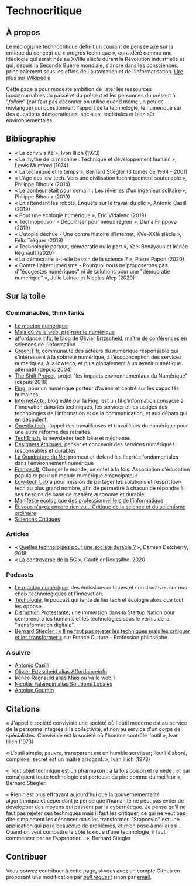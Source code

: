 # Technocritique

## À propos

Le néologisme technocritique définit un courant de pensée axé sur la critique du concept du « progrès technique », considéré comme une idéologie qui serait née au XVIIIe siècle durant la Révolution industrielle et qui, depuis la Seconde Guerre mondiale, s'ancre dans les consciences, principalement sous les effets de l'automation et de l'informatisation. [Lire plus sur Wikipédia](https://fr.wikipedia.org/wiki/Technocritique).

Cette page a pour modeste ambition de lister les ressources incontournables du passé et du présent et les personnes du présent à "_follow_" (car faut pas déconner on utilise quand même un peu de novlangue) qui questionnent l'apport de la technologie, le numérique sur des questions démocratiques, sociales, sociétales et bien sûr environnementales.

## Bibliographie

* « La convivialité », Ivan Illich (1973)
* « Le mythe de la machine : Technique et développement humain », Lewis Mumford (1974)
* « La technique et le temps », Bernard Stiegler (3 tomes de 1994 - 2001)
* « L’âge des low tech. Vers une civilisation techniquement soutenable », Philippe Bihouix (2014)
* « Le bonheur était pour demain : Les rêveries d'un ingénieur solitaire », Philippe Bihouix (2019)
* « En attendant les robots. Enquête sur le travail du clic », Antonio Casilli (2019)
* « Pour une écologie numérique », Eric Vidalenc (2019)
* « Technopouvoir - Dépolitiser pour mieux régner », Diana Filippova (2019)
* « L'utopie déchue - Une contre histoire d'Internet, XVè-XXIè siècle », Félix Tréguer (2019)
* « Technologie partout, démocratie nulle part », Yaël Benayoun et Irénée Régnault (2020)
* « La démocratie a-t-elle besoin de la science ? », Pierre Papon (2020)
* « Contre l'alternumérisme - Pourquoi nous ne proposerons pas d'"écogestes numériques" ni de solutions pour une "démocratie numérique" », Julia Lainae et Nicolas Alep (2020)


## Sur la toile

### Communautés, think tanks

* [Le mouton numérique](https://mouton-numerique.org/)
* [Mais où va le web, p(a)nser le numérique](http://maisouvaleweb.fr/)
* [affordance.info](https://www.affordance.info/), le blog de Olivier Ertzscheid, maître de conférences en sciences de l'information
* [GreenIT.fr](https://www.greenit.fr/), communauté des acteurs du numérique responsable qui s’intéressent à la sobriété numérique, à l’écoconception des services numériques, à la lowtech, et plus globalement à un avenir numérique alternatif (depuis 2004)
* [The Shift Project](https://theshiftproject.org/lean-ict/), projet "les impacts environnementaux du Numérique" (depuis 2018)
* [Fing](https://fing.org/), pour un numérique porteur d’avenir et centré sur les capacités humaines
* [InternetActu](http://www.internetactu.net/), blog édité par la [Fing](https://fing.org/), est un fil d’information consacré à l’innovation dans les techniques, les services et les usages des technologies de l’information et de la communication, et aux débats qui en découlent.
* [Onestla.tech](https://onestla.tech/page/a-propos/), l'appel des travailleuses et travailleurs du numérique pour une autre réforme des retraites.
* [TechTrash](https://www.techtrash.fr/), la newsletter tech bête et méchante.
* [Designers éthiques](https://designersethiques.org/), penser et concevoir des services numériques responsables et durables
* [La Quadrature du Net](https://www.laquadrature.net) promeut et défend les libertés fondamentales dans l’environnement numérique
* [Framasoft](https://framasoft.org/), Changer le monde, un octet à la fois. Association d’éducation populaire pour un monde numérique émancipateur
* [Low-tech Lab](https://lowtechlab.org/) a pour mission de partager les solutions et l’esprit low-tech au plus grand nombre, afin de permettre à chacun de répondre à ses besoins de base de manière autonome et durable.
* [Manifeste écologique des professionnel·le·s de l’informatique](https://www.climanifeste.net/)
* [Et vous n'avez encore rien vu… Critique de la science et du scientisme ordinaire](https://sniadecki.wordpress.com/)
* [Sciences Critiques](https://sciences-critiques.fr/)

### Articles

* « [Quelles technologies pour une société durable ?](https://atterrissage.org/technologies-societe-durable-65514b474700) », Damien Detcherry, 2018
* « [La controverse de la 5G](https://gauthierroussilhe.com/fr/projects/controverse-de-la-5g) », Gauthier Roussilhe, 2020

### Podcasts

* [Le mouton numérique](https://soundcloud.com/lemoutonnumerique), des émissions critiques et constructives sur nos choix technologiques et l'innovation.
* [Techologie](https://techologie.net/), le podcast qui tente de lier tech et écologie alors que tout les oppose.
* [Disruption Protestante](http://disruption-protestante.fr/), une immersion dans la Startup Nation pour comprendre les humains et les technologies sous le vernis de la "transformation digitale".
* [Bernard Stiegler : « Il ne faut pas rejeter les techniques mais les critiquer et les transformer »](https://www.franceculture.fr/emissions/les-chemins-de-la-philosophie/profession-philosophe-6262-bernard-stiegler-il-ne-faut-pas-rejeter-les-techniques-mais-les-critiquer) sur France Culture - Profession philosophe.

### A suivre

* [Antonio Casilli](https://twitter.com/AntonioCasilli)
* [Olivier Ertzscheid alias Affordanceinfo](https://twitter.com/Affordanceinfo2)
* [Irénée Régnauld alias Mais où va le web ? ](https://twitter.com/MaisOuVaLeWeb/)
* [Nicolas Falempin alias Solutions Locales](https://twitter.com/techn0verdose)
* [Antoine Gouritin](https://twitter.com/agouritin)

## Citations

« J'appelle société conviviale une société où l'outil moderne est au service de la personne intégrée à la collectivité, et non au service d'un corps de spécialistes. Conviviale est la société où l'homme contrôle l'outil », Ivan Illich (1973)

« L’outil simple, pauvre, transparent est un humble serviteur; l’outil élaboré, complexe, secret est un maître arrogant. », Ivan Illich (1973)

« Tout objet technique est un pharmakon : à la fois poison et remède ; et par conséquent toute technologie est porteuse du pire comme du meilleur », Bernard Stiegler.

« Rien n’est plus effrayant aujourd’hui que la gouvernementalité algorithmique et cependant je pense que l’humanité ne peut pas éviter de développer des moyens qui passent par la cybernétique. Je pense qu’il ne faut pas rejeter ces techniques mais il faut les critiquer, ce qui ne veut pas dire simplement les dénoncer mais les transformer. "Stopcovid" est une application qui pose beaucoup de problèmes, et m’en pose à moi aussi… Quand on veut combattre le côté toxique d’une technologie, il faut commencer par se l’approprier… », Bernard Stiegler

## Contribuer

Vous pouvez contribuer à cette page, si vous avez un compte Github en proposant une modification par [_pull request_](https://github.com/supertanuki/technocritique/edit/main/README.md) sinon par [email](mailto:supertanuki@gmail.com).
